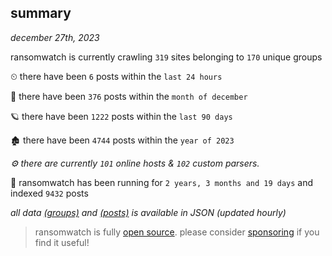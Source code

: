 
## summary
_december 27th, 2023_

ransomwatch is currently crawling `319` sites belonging to `170` unique groups

⏲ there have been `6` posts within the `last 24 hours`

🦈 there have been `376` posts within the `month of december`

🪐 there have been `1222` posts within the `last 90 days`

🏚 there have been `4744` posts within the `year of 2023`

_⚙️ there are currently `101` online hosts & `102` custom parsers._

🦕 ransomwatch has been running for `2 years, 3 months and 19 days` and indexed `9432` posts

_all data  [(groups)](http://ransomwhat.telemetry.ltd/groups) and [(posts)](http://ransomwhat.telemetry.ltd/posts) is available in JSON (updated hourly)_

> ransomwatch is fully [open source](https://github.com/joshhighet/ransomwatch#ransomwatch--). please consider [sponsoring](https://github.com/sponsors/joshhighet) if you find it useful!
